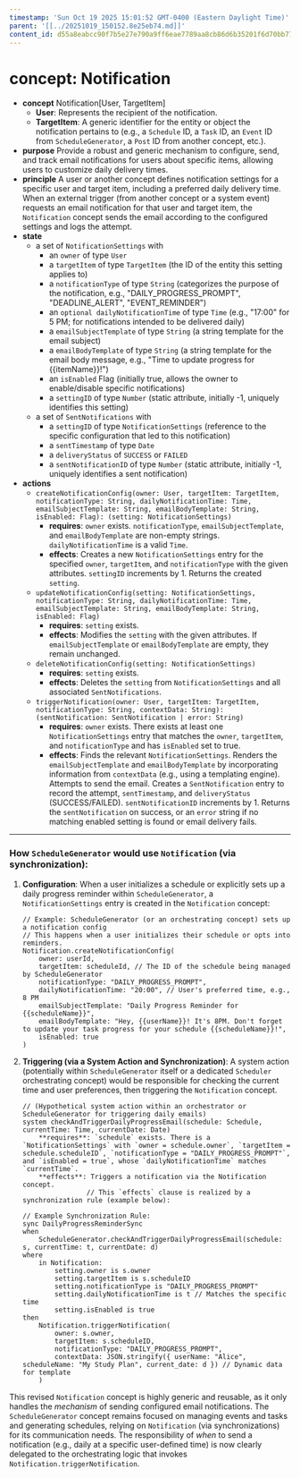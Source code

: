 ```yaml
---
timestamp: 'Sun Oct 19 2025 15:01:52 GMT-0400 (Eastern Daylight Time)'
parent: '[[../20251019_150152.8e25eb74.md]]'
content_id: d55a8eabcc90f7b5e27e790a9ff6eae7789aa8cb86d6b35201f6d70bb7757f8a
---
```


# concept: Notification

* **concept** Notification\[User, TargetItem]
  * **User**: Represents the recipient of the notification.
  * **TargetItem**: A generic identifier for the entity or object the notification pertains to (e.g., a `Schedule` ID, a `Task` ID, an `Event` ID from `ScheduleGenerator`, a `Post` ID from another concept, etc.).
* **purpose** Provide a robust and generic mechanism to configure, send, and track email notifications for users about specific items, allowing users to customize daily delivery times.
* **principle** A user or another concept defines notification settings for a specific user and target item, including a preferred daily delivery time. When an external trigger (from another concept or a system event) requests an email notification for that user and target item, the `Notification` concept sends the email according to the configured settings and logs the attempt.
* **state**
  * a set of `NotificationSettings` with
    * an `owner` of type `User`
    * a `targetItem` of type `TargetItem` (the ID of the entity this setting applies to)
    * a `notificationType` of type `String` (categorizes the purpose of the notification, e.g., "DAILY\_PROGRESS\_PROMPT", "DEADLINE\_ALERT", "EVENT\_REMINDER")
    * an `optional dailyNotificationTime` of type `Time` (e.g., "17:00" for 5 PM; for notifications intended to be delivered daily)
    * a `emailSubjectTemplate` of type `String` (a string template for the email subject)
    * a `emailBodyTemplate` of type `String` (a string template for the email body message, e.g., "Time to update progress for {{itemName}}!")
    * an `isEnabled` Flag (initially true, allows the owner to enable/disable specific notifications)
    * a `settingID` of type `Number` (static attribute, initially -1, uniquely identifies this setting)
  * a set of `SentNotifications` with
    * a `settingID` of type `NotificationSettings` (reference to the specific configuration that led to this notification)
    * a `sentTimestamp` of type `Date`
    * a `deliveryStatus` of `SUCCESS` or `FAILED`
    * a `sentNotificationID` of type `Number` (static attribute, initially -1, uniquely identifies a sent notification)
* **actions**
  * `createNotificationConfig(owner: User, targetItem: TargetItem, notificationType: String, dailyNotificationTime: Time, emailSubjectTemplate: String, emailBodyTemplate: String, isEnabled: Flag): (setting: NotificationSettings)`
    * **requires**: `owner` exists. `notificationType`, `emailSubjectTemplate`, and `emailBodyTemplate` are non-empty strings. `dailyNotificationTime` is a valid `Time`.
    * **effects**: Creates a new `NotificationSettings` entry for the specified `owner`, `targetItem`, and `notificationType` with the given attributes. `settingID` increments by 1. Returns the created `setting`.
  * `updateNotificationConfig(setting: NotificationSettings, notificationType: String, dailyNotificationTime: Time, emailSubjectTemplate: String, emailBodyTemplate: String, isEnabled: Flag)`
    * **requires**: `setting` exists.
    * **effects**: Modifies the `setting` with the given attributes. If `emailSubjectTemplate` or `emailBodyTemplate` are empty, they remain unchanged.
  * `deleteNotificationConfig(setting: NotificationSettings)`
    * **requires**: `setting` exists.
    * **effects**: Deletes the `setting` from `NotificationSettings` and all associated `SentNotifications`.
  * `triggerNotification(owner: User, targetItem: TargetItem, notificationType: String, contextData: String): (sentNotification: SentNotification | error: String)`
    * **requires**: `owner` exists. There exists at least one `NotificationSettings` entry that matches the `owner`, `targetItem`, and `notificationType` and has `isEnabled` set to true.
    * **effects**: Finds the relevant `NotificationSettings`. Renders the `emailSubjectTemplate` and `emailBodyTemplate` by incorporating information from `contextData` (e.g., using a templating engine). Attempts to send the email. Creates a `SentNotification` entry to record the attempt, `sentTimestamp`, and `deliveryStatus` (SUCCESS/FAILED). `sentNotificationID` increments by 1. Returns the `sentNotification` on success, or an `error` string if no matching enabled setting is found or email delivery fails.

***

### How `ScheduleGenerator` would use `Notification` (via synchronization):

1. **Configuration**: When a user initializes a schedule or explicitly sets up a daily progress reminder within `ScheduleGenerator`, a `NotificationSettings` entry is created in the `Notification` concept:

   ```
   // Example: ScheduleGenerator (or an orchestrating concept) sets up a notification config
   // This happens when a user initializes their schedule or opts into reminders.
   Notification.createNotificationConfig(
       owner: userId,
       targetItem: scheduleId, // The ID of the schedule being managed by ScheduleGenerator
       notificationType: "DAILY_PROGRESS_PROMPT",
       dailyNotificationTime: "20:00", // User's preferred time, e.g., 8 PM
       emailSubjectTemplate: "Daily Progress Reminder for {{scheduleName}}",
       emailBodyTemplate: "Hey, {{userName}}! It's 8PM. Don't forget to update your task progress for your schedule {{scheduleName}}!",
       isEnabled: true
   )
   ```

2. **Triggering (via a System Action and Synchronization)**: A system action (potentially within `ScheduleGenerator` itself or a dedicated `Scheduler` orchestrating concept) would be responsible for checking the current time and user preferences, then triggering the `Notification` concept.

   ```
   // (Hypothetical system action within an orchestrator or ScheduleGenerator for triggering daily emails)
   system checkAndTriggerDailyProgressEmail(schedule: Schedule, currentTime: Time, currentDate: Date)
       **requires**: `schedule` exists. There is a `NotificationSettings` with `owner = schedule.owner`, `targetItem = schedule.scheduleID`, `notificationType = "DAILY_PROGRESS_PROMPT"`, and `isEnabled = true`, whose `dailyNotificationTime` matches `currentTime`.
       **effects**: Triggers a notification via the Notification concept.
                   // This `effects` clause is realized by a synchronization rule (example below):

   // Example Synchronization Rule:
   sync DailyProgressReminderSync
   when
       ScheduleGenerator.checkAndTriggerDailyProgressEmail(schedule: s, currentTime: t, currentDate: d)
   where
       in Notification:
           setting.owner is s.owner
           setting.targetItem is s.scheduleID
           setting.notificationType is "DAILY_PROGRESS_PROMPT"
           setting.dailyNotificationTime is t // Matches the specific time
           setting.isEnabled is true
   then
       Notification.triggerNotification(
           owner: s.owner,
           targetItem: s.scheduleID,
           notificationType: "DAILY_PROGRESS_PROMPT",
           contextData: JSON.stringify({ userName: "Alice", scheduleName: "My Study Plan", current_date: d }) // Dynamic data for template
       )
   ```

This revised `Notification` concept is highly generic and reusable, as it only handles the *mechanism* of sending configured email notifications. The `ScheduleGenerator` concept remains focused on managing events and tasks and generating schedules, relying on `Notification` (via synchronizations) for its communication needs. The responsibility of *when* to send a notification (e.g., daily at a specific user-defined time) is now clearly delegated to the orchestrating logic that invokes `Notification.triggerNotification`.
